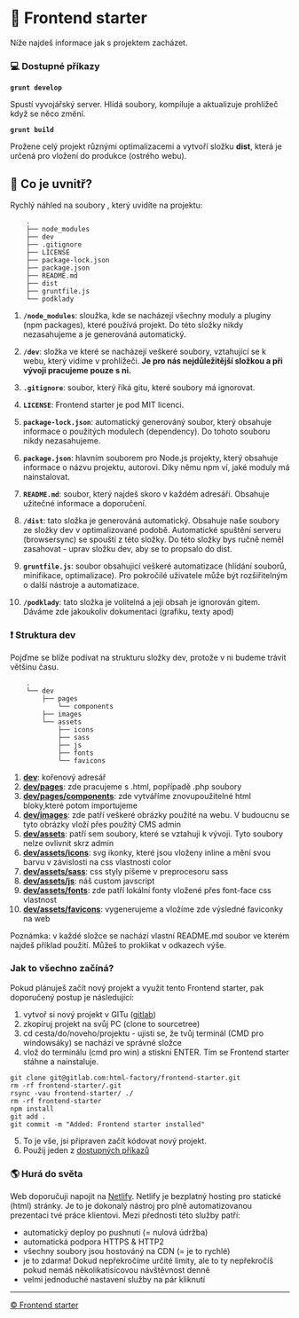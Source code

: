 # 🚀 Frontend starter

Níže najdeš informace jak s projektem zacházet.

### 💻 Dostupné příkazy

**`grunt develop`**

Spustí vyvojářský server. Hlídá soubory, kompiluje a aktualizuje prohlížeč když se něco změní.

**`grunt build`**

Prožene celý projekt různými optimalizacemi a vytvoří složku **dist**, která je určená pro vložení do produkce (ostrého webu).

## 🧐 Co je uvnitř?

Rychlý náhled na soubory , který uvidíte na projektu:

    	.
    	├── node_modules
    	├── dev
    	├── .gitignore
    	├── LICENSE
    	├── package-lock.json
    	├── package.json
    	├── README.md
    	├── dist
    	├── gruntfile.js
    	└── podklady

1. **`/node_modules`**: sloužka, kde se nacházejí všechny moduly a pluginy (npm packages), které používá projekt. Do této složky nikdy nezasahujeme a je generováná automatický.

2. **`/dev`**: složka ve které se nacházejí veškeré soubory, vztahující se k webu, který vidíme v prohlížeči. **Je pro nás nejdůležitější složkou a při vývoji pracujeme pouze s ni.**

3. **`.gitignore`**: soubor, který říká gitu, které soubory má ignorovat.

4. **`LICENSE`**: Frontend starter je pod MIT licenci.

5. **`package-lock.json`**: automatický generováný soubor, který obsahuje informace o použitých modulech (dependency). Do tohoto souboru nikdy nezasahujeme.

6. **`package.json`**: hlavním souborem pro Node.js projekty, který obsahuje informace o názvu projektu, autorovi. Díky němu npm ví, jaké moduly má nainstalovat.

7. **`README.md`**: soubor, který najdeš skoro v každém adresáři. Obsahuje užitečné informace a doporučení.

8. **`/dist`**: tato složka je generováná automatický. Obsahuje naše soubory ze složky dev v optimalizované podobě. Automatické spuštění serveru (browsersync) se spouští z této složky. Do této složky bys ručně neměl zasahovat - uprav složku dev, aby se to propsalo do dist.

9. **`gruntfile.js`**: soubor obsahujicí veškeré automatizace (hlídání souborů, minifikace, optimalizace). Pro pokročilé uživatele může být rozšiřitelným o další nástroje a automatizace.

10. **`/podklady`**: tato složka je volitelná a jeji obsah je ignorován gitem. Dáváme zde jakoukoliv dokumentaci (grafiku, texty apod)

### ❗️ Struktura dev

Pojďme se blíže podívat na strukturu složky dev, protože v ni budeme trávit většinu času.

    	.
    	└── dev
    		├── pages
    			└── components
    		├── images
    		└── assets
    			├── icons
    			├── sass
    			├── js
    			├── fonts
    			└── favicons

1. **[dev](./dev)**: kořenový adresář
2. **[dev/pages](./dev/pages)**: zde pracujeme s .html, popřípadě .php soubory
3. **[dev/pages/components](./dev/pages/components)**: zde vytváříme znovupoužitelné html bloky,které potom importujeme
4. **[dev/images](./dev/images)**: zde patří veškeré obrázky použité na webu. V budoucnu se tyto obrázky vloží přes použitý CMS admin
5. **[dev/assets](./dev/assets)**: patří sem soubory, které se vztahuji k vývoji. Tyto soubory nelze ovlivnit skrz admin
6. **[dev/assets/icons](./dev/assets/icons)**: svg ikonky, které jsou vloženy inline a mění svou barvu v závislosti na css vlastnosti color
7. **[dev/assets/sass](./dev/assets/sass)**: css styly píšeme v preprocesoru sass
8. **[dev/assets/js](./dev/assets/js)**: náš custom javscript
9. **[dev/assets/fonts](./dev/assets/fonts)**: zde patří lokální fonty vložené přes font-face css vlastnost
10. **[dev/assets/favicons](./dev/assets/favicons)**: vygenerujeme a vložíme zde výsledné faviconky na web

Poznámka: v každé složce se nachází vlastní README.md soubor ve kterém najdeš příklad použití. Můžeš to proklikat v odkazech výše.

### Jak to všechno začíná?

Pokud plánuješ začít nový projekt a využit tento Frontend starter, pak doporučený postup je následující:

1. vytvoř si nový projekt v GITu ([gitlab](https://gitlab.com/))
2. zkopíruj projekt na svůj PC (clone to sourcetree)
3. cd cesta/do/noveho/projektu - ujisti se, že tvůj terminál (CMD pro windowsáky) se nachází ve správné složce
4. vlož do terminálu (cmd pro win) a stiskni ENTER. Tím se Frontend starter stáhne a nainstaluje.

```
git clone git@gitlab.com:html-factory/frontend-starter.git
rm -rf frontend-starter/.git
rsync -vau frontend-starter/ ./
rm -rf frontend-starter
npm install
git add .
git commit -m "Added: Frontend starter installed"
```

5. To je vše, jsi připraven začít kódovat nový projekt.
6. Použij jeden z [dostupných příkazů](https://gitlab.com/html-factory/frontend-starter#-dostupn%C3%A9-p%C5%99%C3%ADkazy)

### 🌎 Hurá do světa

Web doporučuji napojit na [Netlify](https://app.netlify.com/start/repos). Netlify je bezplatný hosting pro statické (html) stránky. Je to je dokonalý nástroj pro plně automatizovanou prezentaci tvé práce klientovi. Mezi přednosti této služby patří:

- automatický deploy po pushnutí (= nulová údržba)
- automatická podpora HTTPS & HTTP2
- všechny soubory jsou hostováný na CDN (= je to rychlé)
- je to zdarma! Dokud nepřekročíme určité limity, ale to ty nepřekročíš pokud nemáš několikatisícovou návštěvnost denně
- velmi jednoduché nastavení služby na pár kliknutí

---

[© Frontend starter](https://www.html-factory.cz/produkty/frontend-starter/?referrer=produkt-readme)
